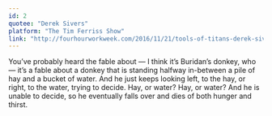 ```yaml
---
id: 2
quotee: "Derek Sivers"
platform: "The Tim Ferriss Show"
link: "http://fourhourworkweek.com/2016/11/21/tools-of-titans-derek-sivers-distilled/"
---
```


You’ve probably heard the fable about — I think it’s Buridan’s donkey, who — it’s a fable about a donkey that is standing halfway in-between a pile of hay and a bucket of water. And he just keeps looking left, to the hay, or right, to the water, trying to decide. Hay, or water? Hay, or water? And he is unable to decide, so he eventually falls over and dies of both hunger and thirst.
